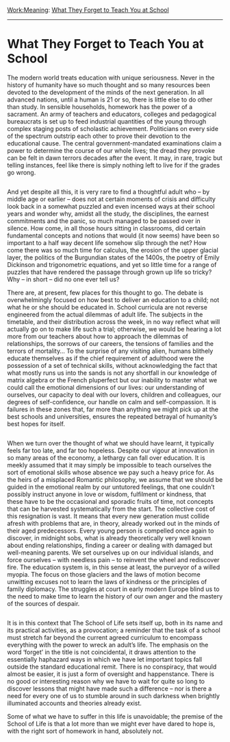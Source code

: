 [Work:](https://www.theschooloflife.com/thebookoflife/category/work/)[Meaning](https://www.theschooloflife.com/thebookoflife/category/work/meaning/): [What They Forget to Teach You at School](https://www.theschooloflife.com/thebookoflife/what-they-forget-to-teach-you-at-school/)

* * *

# What They Forget to Teach You at School

The modern world treats education with unique seriousness. Never in the history of humanity have so much thought and so many resources been devoted to the development of the minds of the next generation. In all advanced nations, until a human is 21 or so, there is little else to do other than study. In sensible households, homework has the power of a sacrament. An army of teachers and educators, colleges and pedagogical bureaucrats is set up to feed industrial quantities of the young through complex staging posts of scholastic achievement. Politicians on every side of the spectrum outstrip each other to prove their devotion to the educational cause. The central government-mandated examinations claim a power to determine the course of our whole lives; the dread they provoke can be felt in dawn terrors decades after the event. It may, in rare, tragic but telling instances, feel like there is simply nothing left to live for if the grades go wrong.

<figure class="aligncenter"><img src="https://www.theschooloflife.com/thebookoflife/wp-content/uploads/2019/10/mountains-812x1024.jpg" alt="" class="wp-image-23705" srcset="https://www.theschooloflife.com/thebookoflife/wp-content/uploads/2019/10/mountains-812x1024.jpg 812w, https://www.theschooloflife.com/thebookoflife/wp-content/uploads/2019/10/mountains-238x300.jpg 238w, https://www.theschooloflife.com/thebookoflife/wp-content/uploads/2019/10/mountains-768x969.jpg 768w, https://www.theschooloflife.com/thebookoflife/wp-content/uploads/2019/10/mountains.jpg 1160w" sizes="(max-width: 812px) 100vw, 812px"></figure>

And yet despite all this, it is very rare to find a thoughtful adult who – by middle age or earlier – does not at certain moments of crisis and difficulty look back in a somewhat puzzled and even incensed ways at their school years and wonder why, amidst all the study, the disciplines, the earnest commitments and the panic, so much managed to be passed over in silence. How come, in all those hours sitting in classrooms, did certain fundamental concepts and notions that would (it now seems) have been so important to a half way decent life somehow slip through the net? How come there was so much time for calculus, the erosion of the upper glacial layer, the politics of the Burgundian states of the 1400s, the poetry of Emily Dickinson and trigonometric equations, and yet so little time for a range of puzzles that have rendered the passage through grown up life so tricky? Why – in short – did no one ever tell us?

There are, at present, few places for this thought to go. The debate is overwhelmingly focused on how best to deliver an education to a child; not what he or she should be educated in. School curricula are not reverse engineered from the actual dilemmas of adult life. The subjects in the timetable, and their distribution across the week, in no way reflect what will actually go on to make life such a trial; otherwise, we would be hearing a lot more from our teachers about how to approach the dilemmas of relationships, the sorrows of our careers, the tensions of families and the terrors of mortality… To the surprise of any visiting alien, humans blithely educate themselves as if the chief requirement of adulthood were the possession of a set of technical skills, without acknowledging the fact that what mostly runs us into the sands is not any shortfall in our knowledge of matrix algebra or the French pluperfect but our inability to master what we could call the emotional dimensions of our lives: our understanding of ourselves, our capacity to deal with our lovers, children and colleagues, our degrees of self-confidence, our handle on calm and self-compassion. It is failures in these zones that, far more than anything we might pick up at the best schools and universities, ensures the repeated betrayal of humanity’s best hopes for itself.

<figure class="aligncenter"><img src="https://www.theschooloflife.com/thebookoflife/wp-content/uploads/2019/10/waterfalls-1024x790.jpg" alt="" class="wp-image-23706" srcset="https://www.theschooloflife.com/thebookoflife/wp-content/uploads/2019/10/waterfalls-1024x790.jpg 1024w, https://www.theschooloflife.com/thebookoflife/wp-content/uploads/2019/10/waterfalls-300x231.jpg 300w, https://www.theschooloflife.com/thebookoflife/wp-content/uploads/2019/10/waterfalls-768x593.jpg 768w, https://www.theschooloflife.com/thebookoflife/wp-content/uploads/2019/10/waterfalls.jpg 1160w" sizes="(max-width: 1024px) 100vw, 1024px"></figure>

When we turn over the thought of what we should have learnt, it typically feels far too late, and far too hopeless. Despite our vigour at innovation in so many areas of the economy, a lethargy can fall over education. It is meekly assumed that it may simply be impossible to teach ourselves the sort of emotional skills whose absence we pay such a heavy price for. As the heirs of a misplaced Romantic philosophy, we assume that we should be guided in the emotional realm by our untutored feelings, that one couldn’t possibly instruct anyone in love or wisdom, fulfilment or kindness, that these have to be the occasional and sporadic fruits of time, not concepts that can be harvested systematically from the start. The collective cost of this resignation is vast. It means that every new generation must collide afresh with problems that are, in theory, already worked out in the minds of their aged predecessors. Every young person is compelled once again to discover, in midnight sobs, what is already theoretically very well known about ending relationships, finding a career or dealing with damaged but well-meaning parents. We set ourselves up on our individual islands, and force ourselves – with needless pain – to reinvent the wheel and rediscover fire. The education system is, in this sense at least, the purveyor of a willed myopia. The focus on those glaciers and the laws of motion become unwitting excuses not to learn the laws of kindness or the principles of family diplomacy. The struggles at court in early modern Europe blind us to the need to make time to learn the history of our own anger and the mastery of the sources of despair.

<figure class="aligncenter"><img src="https://www.theschooloflife.com/thebookoflife/wp-content/uploads/2019/10/buildings-1024x844.jpg" alt="" class="wp-image-23707" srcset="https://www.theschooloflife.com/thebookoflife/wp-content/uploads/2019/10/buildings-1024x844.jpg 1024w, https://www.theschooloflife.com/thebookoflife/wp-content/uploads/2019/10/buildings-300x247.jpg 300w, https://www.theschooloflife.com/thebookoflife/wp-content/uploads/2019/10/buildings-768x633.jpg 768w, https://www.theschooloflife.com/thebookoflife/wp-content/uploads/2019/10/buildings.jpg 1160w" sizes="(max-width: 1024px) 100vw, 1024px"></figure>

It is in this context that The School of Life sets itself up, both in its name and its practical activities, as a provocation; a reminder that the task of a school must stretch far beyond the current agreed curriculum to encompass everything with the power to wreck an adult’s life. The emphasis on the word ‘forget’ in the title is not coincidental, it draws attention to the essentially haphazard ways in which we have let important topics fall outside the standard educational remit. There is no conspiracy, that would almost be easier, it is just a form of oversight and happenstance. There is no good or interesting reason why we have to wait for quite so long to discover lessons that might have made such a difference – nor is there a need for every one of us to stumble around in such darkness when brightly illuminated accounts and theories already exist.&nbsp;

Some of what we have to suffer in this life is unavoidable; the premise of the School of Life is that a lot more than we might ever have dared to hope is, with the right sort of homework in hand, absolutely not.
